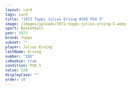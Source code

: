```yaml
---
layout: card
tags: card
title: "1972 Topps Julius Erving #195 PSA 5"
image: /images/uploads/1972-topps-julius-erving-5.webp
sport: Basketball
year: 1972
brand: Topps
subset: ""
player: Julius Erving
lastName: Erving
number: "195"
isRookie: true
condition: PSA 5
value: 520
displayCase: ""
order: 10
---
```

